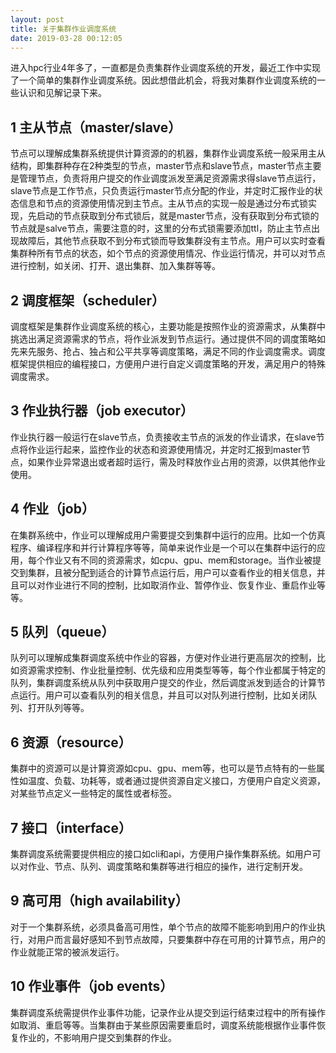 ```yaml
---
layout: post
title: 关于集群作业调度系统
date: 2019-03-28 00:12:05
---
```


进入hpc行业4年多了，一直都是负责集群作业调度系统的开发，最近工作中实现了一个简单的集群作业调度系统。因此想借此机会，将我对集群作业调度系统的一些认识和见解记录下来。

## 1 主从节点（master/slave）

节点可以理解成集群系统提供计算资源的的机器，集群作业调度系统一般采用主从结构，即集群种存在2种类型的节点，master节点和slave节点，master节点主要是管理节点，负责将用户提交的作业调度派发至满足资源需求得slave节点运行，slave节点是工作节点，只负责运行master节点分配的作业，并定时汇报作业的状态信息和节点的资源使用情况到主节点。主从节点的实现一般是通过分布式锁实现，先启动的节点获取到分布式锁后，就是master节点，没有获取到分布式锁的节点就是salve节点，需要注意的时，这里的分布式锁需要添加ttl，防止主节点出现故障后，其他节点获取不到分布式锁而导致集群没有主节点。用户可以实时查看集群种所有节点的状态，如个节点的资源使用情况、作业运行情况，并可以对节点进行控制，如关闭、打开、退出集群、加入集群等等。

## 2 调度框架（scheduler）

调度框架是集群作业调度系统的核心，主要功能是按照作业的资源需求，从集群中挑选出满足资源需求的节点，将作业派发到节点运行。通过提供不同的调度策略如先来先服务、抢占、独占和公平共享等调度策略，满足不同的作业调度需求。调度框架提供相应的编程接口，方便用户进行自定义调度策略的开发，满足用户的特殊调度需求。

## 3 作业执行器（job executor）

作业执行器一般运行在slave节点，负责接收主节点的派发的作业请求，在slave节点将作业运行起来，监控作业的状态和资源使用情况，并定时汇报到master节点，如果作业异常退出或者超时运行，需及时释放作业占用的资源，以供其他作业使用。


## 4 作业（job）

在集群系统中，作业可以理解成用户需要提交到集群中运行的应用。比如一个仿真程序、编译程序和并行计算程序等等，简单来说作业是一个可以在集群中运行的应用，每个作业又有不同的资源需求，如cpu、gpu、mem和storage。当作业被提交到集群，且被分配到适合的计算节点运行后，用户可以查看作业的相关信息，并且可以对作业进行不同的控制，比如取消作业、暂停作业、恢复作业、重启作业等等。

## 5 队列（queue）

队列可以理解成集群调度系统中作业的容器，方便对作业进行更高层次的控制，比如资源需求控制、作业批量控制、优先级和应用类型等等，每个作业都属于特定的队列，集群调度系统从队列中获取用户提交的作业，然后调度派发到适合的计算节点运行。用户可以查看队列的相关信息，并且可以对队列进行控制，比如关闭队列、打开队列等等。

## 6 资源（resource）

集群中的资源可以是计算资源如cpu、gpu、mem等，也可以是节点特有的一些属性如温度、负载、功耗等，或者通过提供资源自定义接口，方便用户自定义资源，对某些节点定义一些特定的属性或者标签。

## 7 接口（interface）

集群调度系统需要提供相应的接口如cli和api，方便用户操作集群系统。如用户可以对作业、节点、队列、调度策略和集群等进行相应的操作，进行定制开发。

## 9 高可用（high availability）

对于一个集群系统，必须具备高可用性，单个节点的故障不能影响到用户的作业执行，对用户而言最好感知不到节点故障，只要集群中存在可用的计算节点，用户的作业就能正常的被派发运行。

## 10 作业事件（job events）

集群调度系统需提供作业事件功能，记录作业从提交到运行结束过程中的所有操作如取消、重启等等。当集群由于某些原因需要重启时，调度系统能根据作业事件恢复作业的，不影响用户提交到集群的作业。
